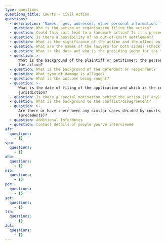 ```yaml
---
type: questions
questions_title: Courts - Civil Action
questions:
  - description: 'Names, ages, addresses, other personal information.'
    question: Who is the person or organisation filing the action?
  - question: Could this suit lead to a landmark action? Is it a precedent?
  - question: Is there a possibility of an out-of-court settlement?
  - question: What is the significance of the action and the effect on others?
  - question: What are the names of the lawyers for both sides? (Check spelling!)
  - question: What is the date and who is the presiding judge for the trial or hearing?
  - question: >-
      What is the background of the plaintiff or petitioner: the person filing
      the action?
  - question: What is the background of the defendant or respondent?
  - question: What type of damage is alleged?
  - question: What is the outcome being sought?
  - question: >-
      What is the date of filing of the application and which is the court of
      jurisdiction?
  - question: Is there a special motivation behind the action (if any)?
  - question: What is the background to the conflict/disagreement?
  - question: >-
      Are there or have there been any similar cases decided by courts
      (precedents)?
  - question: Additional Info/Notes
  - question: Contact details of people you've interviewed
afr:
  questions:
    - {}
spa:
  questions:
    - {}
xho:
  questions:
    - {}
nso:
  questions:
    - {}
por:
  questions:
    - {}
sot:
  questions:
    - {}
tsn:
  questions:
    - {}
zul:
  questions:
    - {}
---
```


